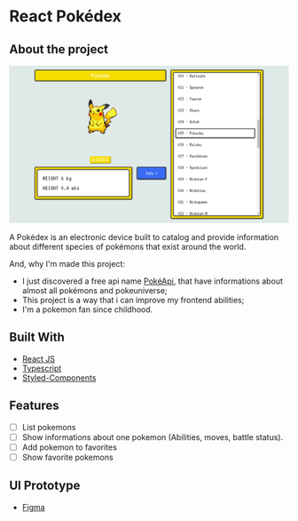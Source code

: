 # React Pokédex

## About the project

![Print](./images/print.png)

A Pokédex is an electronic device built to catalog and provide information about different species of pokémons that exist around the world.

And, why I'm made this project:

- I just discovered a free api name [PokéApi](https://pokeapi.co/), that have informations about almost all pokémons and pokeuniverse;
- This project is a way that i can improve my frontend abilities;
- I'm a pokemon fan since childhood.

## Built With

- [React JS](http://reactjs.org/)
- [Typescript](https://www.typescriptlang.org/)
- [Styled-Components](https://styled-components.com/)

## Features

- [ ] List pokemons
- [ ] Show informations about one pokemon (Abilities, moves, battle status).
- [ ] Add pokemon to favorites
- [ ] Show favorite pokemons

## UI Prototype

- [Figma](https://www.figma.com/file/lAu8IKqmoLLpCcuAEjtgzJ/pokedex-online?node-id=0%3A1)
